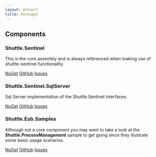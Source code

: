 ```yaml
---
layout: default
title: Packages
---
```


<h2>Components</h2>
<div class='row'>
	<div class='col-sm-6 col-md-4'>
		<div class='thumbnail'>
			<div class='caption'>
			<h3>Shuttle.Sentinel</h3>
			<p>This is the core assembly and is always referenced when making use of shuttle-sentinel functionality.</p>
			<p>
				<a href='http://www.nuget.org/packages/Shuttle.Sentinel' target='_blank' class='btn btn-primary' role='button'>NuGet</a>
				<a href='https://github.com/Shuttle/Shuttle.Sentinel' target='_blank' class='btn btn-default' role='button'>GitHub</a>
				<a href='https://github.com/Shuttle/Shuttle.Sentinel/issues' target='_blank' class='btn btn-default' role='button'>Issues</a>
			</p>
			</div>
		</div>
	</div>
	<div class='col-sm-6 col-md-4'>
		<div class='thumbnail'>
			<div class='caption'>
			<h3>Shuttle.Sentinel.SqlServer</h3>
			<p>Sql Server implementation of the Shuttle.Sentinel interfaces.</p>
			<p>
				<a href='http://www.nuget.org/packages/Shuttle.Sentinel.SqlServer' target='_blank' class='btn btn-primary' role='button'>NuGet</a>
				<a href='https://github.com/Shuttle/Shuttle.Sentinel.SqlServer' target='_blank' class='btn btn-default' role='button'>GitHub</a>
				<a href='https://github.com/Shuttle/Shuttle.Sentinel.SqlServer/issues' target='_blank' class='btn btn-default' role='button'>Issues</a>
			</p>
			</div>
		</div>
	</div>
	<div class='col-sm-6 col-md-4'>
		<div class='thumbnail'>
			<div class='caption'>
			<h3>Shuttle.Esb.Samples</h3>
			<p>Although not a core component you may want to take a look at the <strong>Shuttle.ProcessManagement</strong> sample to get going since they illustrate some basic usage scenarios.</p>
			<p>
				<a href='http://www.nuget.org/packages/Shuttle.Esb.Samples' target='_blank' class='btn btn-primary' role='button'>NuGet</a>
				<a href='https://github.com/Shuttle/Shuttle.Esb.Samples' target='_blank' class='btn btn-default' role='button'>GitHub</a>
				<a href='https://github.com/Shuttle/Shuttle.Esb.Samples/issues' target='_blank' class='btn btn-default' role='button'>Issues</a>
			</p>
			</div>
		</div>
	</div>
</div>

